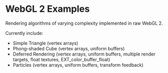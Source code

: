 WebGL 2 Examples
================

Rendering algorithms of varying complexity implemented in raw WebGL 2.

Currently include:
- Simple Triangle (vertex arrays)
- Phong-shaded Cube (vertex arrays, uniform buffers)
- Deferred Rendering (vertex arrays, uniform buffers, multiple render targets, float textures, EXT_color_buffer_float)
- Particles (vertex arrays, uniform buffers, transform feedback)

